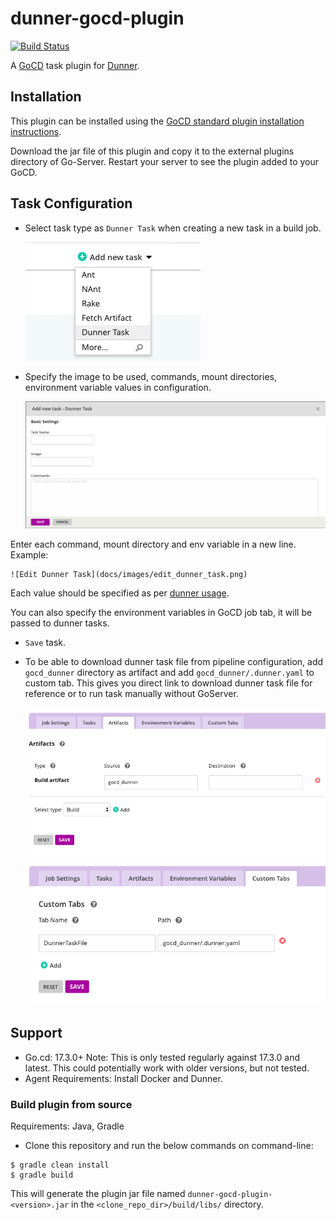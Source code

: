 # dunner-gocd-plugin
[![Build Status](https://travis-ci.org/leopardslab/dunner-gocd-plugin.svg?branch=master)](https://travis-ci.org/leopardslab/dunner-gocd-plugin)

A [GoCD](https://gocd.org) task plugin for [Dunner](https://github.com/leopardslab/dunner).

## Installation

This plugin can be installed using the [GoCD standard plugin installation instructions](https://docs.gocd.org/current/extension_points/plugin_user_guide.html).

Download the jar file of this plugin and copy it to the external plugins directory of Go-Server. Restart your server to see the plugin added to your GoCD.

## Task Configuration

* Select task type as `Dunner Task` when creating a new task in a build job. 

	![New Dunner Task](docs/images/new_task.png)

* Specify the image to be used, commands, mount directories, environment variable values in configuration.

	![Configure Dunner Task](docs/images/create_dunner_task.png)

Enter each command, mount directory and env variable in a new line. Example: 

	![Edit Dunner Task](docs/images/edit_dunner_task.png)

Each value should be specified as per [dunner usage](https://github.com/leopardslab/Dunner/wiki/User-Guide#how-to-write-a-dunner-file).

You can also specify the environment variables in GoCD job tab, it will be passed to dunner tasks.

* `Save` task.
* To be able to download dunner task file from pipeline configuration, add `gocd_dunner` directory as artifact and add `gocd_dunner/.dunner.yaml` to custom tab. This gives you direct link to download dunner task file for reference or to run task manually without GoServer.

	![Artifact](docs/images/artifact.png)
	![Custom Tab](docs/images/custom_tab.png)

## Support
* Go.cd: 17.3.0+ Note: This is only tested regularly against 17.3.0 and latest. This could potentially work with older versions, but not tested.
* Agent Requirements: Install Docker and Dunner.

### Build plugin from source

Requirements: Java, Gradle

* Clone this repository and run the below commands on command-line:

```
$ gradle clean install
$ gradle build
```

This will generate the plugin jar file named `dunner-gocd-plugin-<version>.jar` in the `<clone_repo_dir>/build/libs/` directory.

